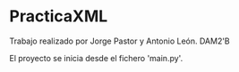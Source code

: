 # PracticaXML 
Trabajo realizado por Jorge Pastor y Antonio León. DAM2'B 

El proyecto se inicia desde el fichero 'main.py'. 
